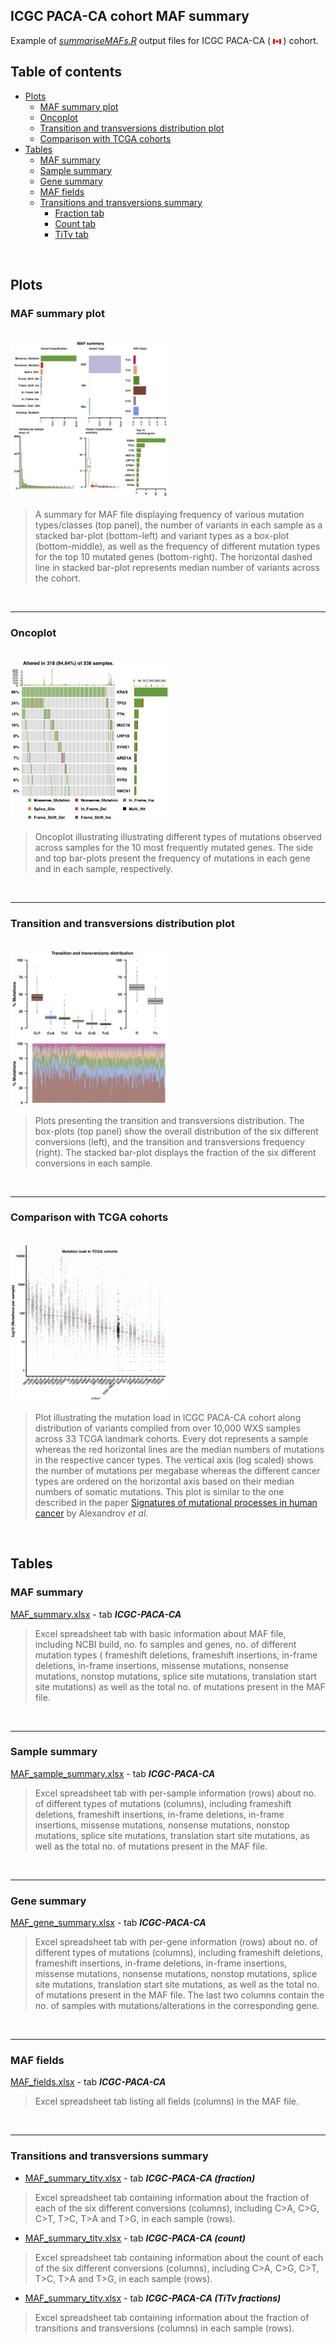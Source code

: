 ## ICGC PACA-CA cohort MAF summary

Example of *[summariseMAFs.R](https://github.com/umccr/MAF-summary/tree/master/summariseMAFs.R)* output files for ICGC PACA-CA ( <img src="../Figures/flag-of-Canada.png" width="2.5%"> ) cohort.


## Table of contents

<!-- vim-markdown-toc GFM -->
* [Plots](#plots)
  * [MAF summary plot](#maf-summary-plot)
  * [Oncoplot](#oncoplot)
  * [Transition and transversions distribution plot](#transition-and-transversions-distribution-plot)
  * [Comparison with TCGA cohorts](#comparison-with-tcga-cohorts)
* [Tables](#tables)
  * [MAF summary](#maf-summary)
  * [Sample summary](#sample-summary)
  * [Gene summary](#gene-summary)
  * [MAF fields](#maf-fields-table)
  * [Transitions and transversions summary](#transitions_and_transversionse-summary)
    * [Fraction tab](#fraction-tab)
    * [Count tab](#count-tab)
    * [TiTv tab](#titv-tab)


<!-- vim-markdown-toc -->
<br>

## Plots

### MAF summary plot

<br />
<img src="Figures/MAF_summary_ICGC-PACA-CA.jpg" width="50%">

>A summary for MAF file displaying frequency of various mutation types/classes (top panel), the number of variants in each sample as a stacked bar-plot (bottom-left) and variant types as a box-plot (bottom-middle), as well as the frequency of different mutation types for the top 10 mutated genes (bottom-right). The horizontal dashed line in stacked bar-plot represents median number of variants across the cohort.

<br />

---
### Oncoplot

<br />
<img src="Figures/Oncoplot_ICGC-PACA-CA.jpg" width="50%">

>Oncoplot illustrating illustrating different types of mutations observed across samples for the 10 most frequently mutated genes. The side and top bar-plots present the frequency of mutations in each gene and in each sample, respectively.

<br />

---
### Transition and transversions distribution plot

<br />
<img src="Figures/Transition_and_transversions_ICGC-PACA-CA.jpg" width="50%">

> Plots presenting the transition and transversions distribution. The box-plots (top panel) show the overall distribution of the six different conversions (left), and the transition and transversions frequency (right). The stacked bar-plot displays the fraction of the six different conversions in each sample.

<br />

---
### Comparison with TCGA cohorts

<br />
<img src="Figures/Compare_against_TCGA_cohorts_ICGC-PACA-CA.jpg" width="50%">

>Plot illustrating the mutation load in ICGC PACA-CA cohort along distribution of variants compiled from over 10,000 WXS samples across 33 TCGA landmark cohorts. Every dot represents a sample whereas the red horizontal lines are the median numbers of mutations in the respective cancer types. The vertical axis (log scaled) shows the number of mutations per megabase whereas the different cancer types are ordered on the horizontal axis based on their median numbers of somatic mutations. This plot is similar to the one described in the paper [Signatures of mutational processes in human cancer](https://www.ncbi.nlm.nih.gov/pubmed/23945592) by Alexandrov *et al*.

<br />

## Tables

### MAF summary

[MAF_summary.xlsx](https://github.com/umccr/MAF-summary/tree/master/ICGC_PACA-CA_MAF_summary/MAF_summary.xlsx) - tab ***ICGC-PACA-CA***

>Excel spreadsheet tab with basic information about  MAF file, including NCBI build, no. fo samples and genes, no. of different mutation types ( frameshift deletions, frameshift insertions, in-frame deletions, in-frame insertions, missense mutations, nonsense mutations, nonstop mutations, splice site mutations, translation start site mutations) as well as the total no. of mutations present in the MAF file.

<br />

---
### Sample summary

[MAF_sample_summary.xlsx](https://github.com/umccr/MAF-summary/tree/master/ICGC_PACA-CA_MAF_summary/MAF_sample_summary.xlsx) - tab ***ICGC-PACA-CA***

>Excel spreadsheet tab with per-sample information (rows) about no. of different types of mutations (columns), including frameshift deletions, frameshift insertions, in-frame deletions, in-frame insertions, missense mutations, nonsense mutations, nonstop mutations, splice site mutations, translation start site mutations, as well as the total no. of mutations present in the MAF file.

<br />

---
### Gene summary

[MAF_gene_summary.xlsx](https://github.com/umccr/MAF-summary/tree/master/ICGC_PACA-CA_MAF_summary/MAF_gene_summary.xlsx) - tab ***ICGC-PACA-CA***

>Excel spreadsheet tab with per-gene information (rows) about no. of different types of mutations (columns), including frameshift deletions, frameshift insertions, in-frame deletions, in-frame insertions, missense mutations, nonsense mutations, nonstop mutations, splice site mutations, translation start site mutations, as well as the total no. of mutations present in the MAF file. The last two columns contain the no. of samples with mutations/alterations in the corresponding gene.

<br />

---
### MAF fields

[MAF_fields.xlsx](https://github.com/umccr/MAF-summary/tree/master/ICGC_PACA-CA_MAF_summary/MAF_fields.xlsx) - tab ***ICGC-PACA-CA***

>Excel spreadsheet tab listing all fields (columns) in the MAF file.

<br />

---
### Transitions and transversions summary

* [MAF_summary_titv.xlsx](https://github.com/umccr/MAF-summary/tree/master/ICGC_PACA-CA_MAF_summary/MAF_summary_titv.xlsx) - tab ***ICGC-PACA-CA (fraction)***

>Excel spreadsheet tab containing information about the fraction of each of the six different conversions (columns), including C>A, C>G, C>T, T>C, T>A and T>G, in each sample (rows).

* [MAF_summary_titv.xlsx](https://github.com/umccr/MAF-summary/tree/master/ICGC_PACA-CA_MAF_summary/MAF_summary_titv.xlsx) - tab ***ICGC-PACA-CA (count)***

>Excel spreadsheet tab containing information about the count of each of the six different conversions (columns), including C>A, C>G, C>T, T>C, T>A and T>G, in each sample (rows).

* [MAF_summary_titv.xlsx](https://github.com/umccr/MAF-summary/tree/master/ICGC_PACA-CA_MAF_summary/MAF_summary_titv.xlsx) - tab ***ICGC-PACA-CA (TiTv fractions)***

>Excel spreadsheet tab containing information about the fraction of transitions and transversions (columns) in each sample (rows).

<br />
